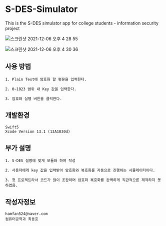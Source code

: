 # S-DES-Simulator
This is the S-DES simulator app for college students - information security project

![스크린샷 2021-12-06 오후 4 28 55](https://user-images.githubusercontent.com/37105602/144805116-e7bfc35c-5225-4efd-ac69-f9a0dd8d512f.png)

![스크린샷 2021-12-06 오후 4 30 36](https://user-images.githubusercontent.com/37105602/144805271-965424e6-b6c3-43a2-a3a2-e25c5128e9c9.png)
## 사용 방법
```
1. Plain Text에 암호화 할 평문을 입력한다.

2. 0~1023 범위 내 Key 값을 입력한다.

3. 암호화 실행 버튼을 클릭한다.
```
## 개발환경
```
Swift5
Xcode Version 13.1 (13A1030d)
```
## 부가 설명
```
1. S-DES 설명에 맞게 모듈화 하여 작성

2. 사용자에게 key 값을 입력받아 암호화와 복호화를 자동으로 진행하는 시뮬레이터이다.

3. 첫 프로젝트라서 코드가 많이 조잡하며 암호화 복호화를 완벽하게 직관적으론 제작하지 못하였음.
```
## 작성자정보
```
hamfan524@naver.com
컴퓨터공학과 최동호
```
